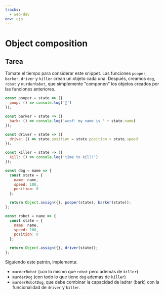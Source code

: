 ```yaml
---
tracks:
  - web-dev
env: cjs
---
```


# Object composition

## Tarea

Tómate el tiempo para considerar este snippet. Las funciones `pooper`, `barker`,
`driver` y `killer` crean un objeto cada una. Después, creamos `dog`, `robot` y
`murderRobot`, que simplemente "componen" los objetos creados por las funciones
anteriores.

```js
const pooper = state => ({
  poop: () => console.log('💩')
});

const barker = state => ({
  bark: () => console.log('woof! my name is ' + state.name)
});

const driver = state => ({
  drive: () => state.position = state.position + state.speed
});

const killer = state => ({
  kill: () => console.log('time to kill!')
});

const dog = name => {
  const state = {
    name: name,
    speed: 100,
    position: 0
  };

  return Object.assign({}, pooper(state), barker(state));
};

const robot = name => {
  const state = {
    name: name,
    speed: 100,
    position: 0
  };

  return Object.assign({}, driver(state));
};
```

Siguiendo este patrón, implementa:

* `murderRobot` (con lo mismo que `robot` pero además de `killer`)
* `murderDog` (con todo lo que tiene `dog` además de `killer`)
* `murderRobotDog`, que debe combinar la capacidad de ladrar (bark) con la
  funcionalidad de `driver` y `killer`.
